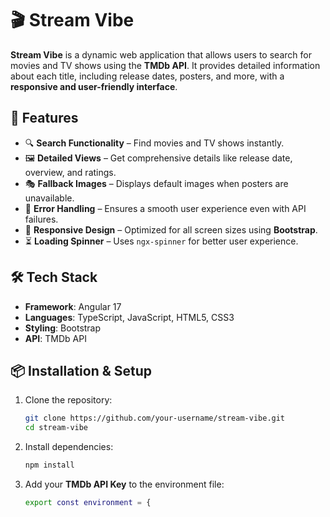 # 🎬 Stream Vibe  

**Stream Vibe** is a dynamic web application that allows users to search for movies and TV shows using the **TMDb API**. It provides detailed information about each title, including release dates, posters, and more, with a **responsive and user-friendly interface**.  

## 🚀 Features  
- 🔍 **Search Functionality** – Find movies and TV shows instantly.  
- 🖼 **Detailed Views** – Get comprehensive details like release date, overview, and ratings.  
- 🎭 **Fallback Images** – Displays default images when posters are unavailable.  
- 📶 **Error Handling** – Ensures a smooth user experience even with API failures.  
- 📱 **Responsive Design** – Optimized for all screen sizes using **Bootstrap**.  
- ⏳ **Loading Spinner** – Uses `ngx-spinner` for better user experience.  

## 🛠 Tech Stack  
- **Framework**: Angular 17  
- **Languages**: TypeScript, JavaScript, HTML5, CSS3  
- **Styling**: Bootstrap  
- **API**: TMDb API  

## 📦 Installation & Setup  
1. Clone the repository:  
   ```sh
   git clone https://github.com/your-username/stream-vibe.git
   cd stream-vibe
   ```
2. Install dependencies:  
   ```sh
   npm install
   ```
3. Add your **TMDb API Key** to the environment file:  
   ```sh
   export const environment = {
